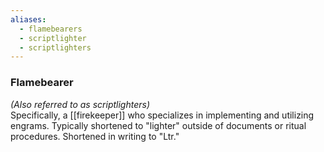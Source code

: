 ```yaml
---
aliases:
  - flamebearers
  - scriptlighter
  - scriptlighters
---
```

### Flamebearer  
*(Also referred to as scriptlighters)*  
Specifically, a [[firekeeper]] who specializes in implementing and utilizing engrams. Typically shortened to "lighter" outside of documents or ritual procedures. Shortened in writing to "Ltr."